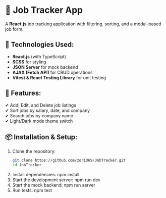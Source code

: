 # 📝 Job Tracker App

A **React.js** job tracking application with filtering, sorting, and a modal-based job form.

## 🚀 Technologies Used:
- **React.js** (with TypeScript)
- **SCSS** for styling
- **JSON Server** for mock backend
- **AJAX (Fetch API)** for CRUD operations
- **Vitest & React Testing Library** for unit testing  

## 🔧 Features:
✔ Add, Edit, and Delete job listings  
✔ Sort jobs by salary, date, and company  
✔ Search jobs by company name  
✔ Light/Dark mode theme switch  

## 📦 Installation & Setup:
1. Clone the repository:  
   ```sh
   git clone https://github.com/zori369/JobTracker.git
   cd JobTracker
2. Install dependencies:
   npm install
3. Start the development server:
   npm run dev
4. Start the mock backend:
   npm run server
5. Run tests:
   npm test
